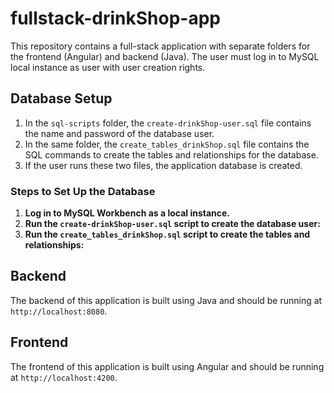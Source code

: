 # fullstack-drinkShop-app

This repository contains a full-stack application with separate folders for the frontend (Angular) and backend (Java).
Τhe user must log in to MySQL local instance as user with user creation rights.

## Database Setup

1. In the `sql-scripts` folder, the `create-drinkShop-user.sql` file contains the name and password of the database user.
2. In the same folder, the `create_tables_drinkShop.sql` file contains the SQL commands to create the tables and relationships for the database.
3. If the user runs these two files, the application database is created.

### Steps to Set Up the Database

1. **Log in to MySQL Workbench as a local instance.**
2. **Run the `create-drinkShop-user.sql` script to create the database user:**
3. **Run the `create_tables_drinkShop.sql` script to create the tables and relationships:**

## Backend

The backend of this application is built using Java and should be running at `http://localhost:8080`.

## Frontend

The frontend of this application is built using Angular and should be running at `http://localhost:4200`.
